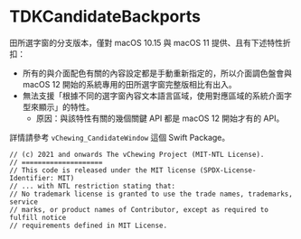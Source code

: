 # TDKCandidateBackports

田所選字窗的分支版本，僅對 macOS 10.15 與 macOS 11 提供、且有下述特性折扣：

- 所有的與介面配色有關的內容設定都是手動重新指定的，所以介面調色盤會與 macOS 12 開始的系統專用的田所選字窗完整版相比有出入。
- 無法支援「根據不同的選字窗內容文本語言區域，使用對應區域的系統介面字型來顯示」的特性。
  - 原因：與該特性有關的幾個關鍵 API 都是 macOS 12 開始才有的 API。

詳情請參考 `vChewing_CandidateWindow` 這個 Swift Package。

```
// (c) 2021 and onwards The vChewing Project (MIT-NTL License).
// ====================
// This code is released under the MIT license (SPDX-License-Identifier: MIT)
// ... with NTL restriction stating that:
// No trademark license is granted to use the trade names, trademarks, service
// marks, or product names of Contributor, except as required to fulfill notice
// requirements defined in MIT License.
```
